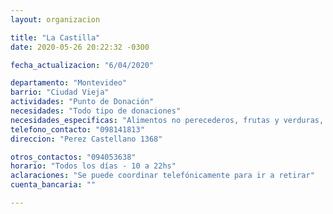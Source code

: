 ```yaml
---
layout: organizacion

title: "La Castilla"
date: 2020-05-26 20:22:32 -0300

fecha_actualizacion: "6/04/2020"

departamento: "Montevideo"
barrio: "Ciudad Vieja"
actividades: "Punto de Donación"
necesidades: "Todo tipo de donaciones"
necesidades_especificas: "Alimentos no perecederos, frutas y verduras, carne, productos sanitarios (tapabocas, guantes, alcohol en gel, detergente,etc), recipientes o tuppers"
telefono_contacto: "098141813"
direccion: "Perez Castellano 1368"

otros_contactos: "094053638"
horario: "Todos los días - 10 a 22hs"
aclaraciones: "Se puede coordinar telefónicamente para ir a retirar"
cuenta_bancaria: ""

---
```

